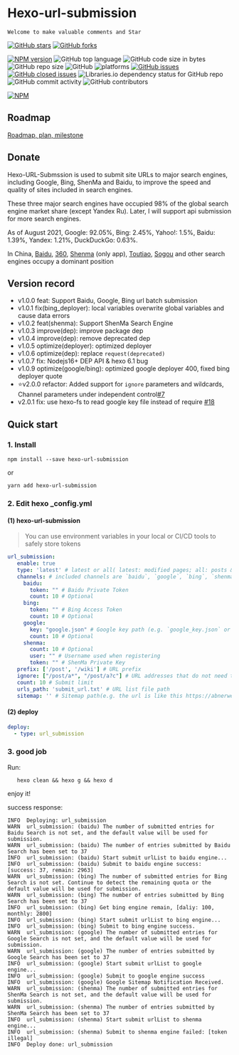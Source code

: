 # Hexo-url-submission

`Welcome to make valuable comments and Star`

[![GitHub stars](https://img.shields.io/github/stars/abnerwei/hexo-url-submission.svg?style=social)](https://github.com/abnerwei/hexo-url-submission/stargazers)     [![GitHub forks](https://img.shields.io/github/forks/abnerwei/hexo-url-submission.svg?style=social)](https://github.com/abnerwei/hexo-url-submission/network/members) 


[![NPM version](https://badge.fury.io/js/hexo-url-submission.svg)](https://www.npmjs.com/package/hexo-url-submission)
![GitHub top language](https://img.shields.io/github/languages/top/abnerwei/hexo-url-submission.svg)
![GitHub code size in bytes](https://img.shields.io/github/languages/code-size/abnerwei/hexo-url-submission.svg) 
![GitHub repo size](https://img.shields.io/github/repo-size/abnerwei/hexo-url-submission.svg)
![GitHub](https://img.shields.io/github/license/abnerwei/hexo-url-submission.svg)
![platforms](https://img.shields.io/badge/platform-win32%20%7C%20win64%20%7C%20linux%20%7C%20osx-brightgreen.svg)
[![GitHub issues](https://img.shields.io/github/issues/abnerwei/hexo-url-submission.svg)](https://github.com/abnerwei/hexo-url-submission/issues)
[![GitHub closed issues](https://img.shields.io/github/issues-closed/abnerwei/hexo-url-submission.svg)](https://github.com/abnerwei/hexo-url-submission/issues?q=is%3Aissue+is%3Aclosed)
![Libraries.io dependency status for GitHub repo](https://img.shields.io/librariesio/github/abnerwei/hexo-url-submission.svg)
![GitHub commit activity](https://img.shields.io/github/commit-activity/m/abnerwei/hexo-url-submission.svg)
![GitHub contributors](https://img.shields.io/github/contributors/abnerwei/hexo-url-submission.svg)

[![NPM](https://nodei.co/npm/hexo-url-submission.png)](https://nodei.co/npm/hexo-url-submission/)

## Roadmap
[Roadmap, plan, milestone](https://github.com/abnerwei/hexo-url-submission/projects/1)

## Donate

Hexo-URL-Submssion is used to submit site URLs to major search engines, including Google, Bing, ShenMa and Baidu, to improve the speed and quality of sites included in search engines.

These three major search engines have occupied 98% of the global search engine market share (except Yandex Ru). Later, I will support api submission for more search engines.

As of August 2021, Google: 92.05%, Bing: 2.45%, Yahoo!: 1.5%, Baidu: 1.39%, Yandex: 1.21%, DuckDuckGo: 0.63%.

In China, [Baidu](https://baidu.com), [360](https://so.com), [Shenma](https://m.sm.cn/) (only app), [Toutiao](https://www.toutiao.com/), [Sogou](https://www.sogou.com/) and other search engines occupy a dominant position


## Version record
- v1.0.0 feat: Support Baidu, Google, Bing url batch submission
- v1.0.1 fix(bing_deployer): local variables overwrite global variables and cause data errors 
- v1.0.2 feat(shenma): Support ShenMa Search Engine
- v1.0.3 improve(dep): improve package dep
- v1.0.4 improve(dep): remove deprecated dep
- v1.0.5 optimize(deployer): optimized deployer
- v1.0.6 optimize(dep): replace `request(deprecated)`
- v1.0.7 fix: Nodejs16+ DEP API & hexo 6.1 bug
- v1.0.9 optimize(google/bing): optimized google deployer 400, fixed bing deployer quote
- ⭐️v2.0.0 refactor: Added support for `ignore` parameters and wildcards, Channel parameters under independent control[#7](https://github.com/abnerwei/hexo-url-submission/issues/7)
- v2.0.1 fix: use hexo-fs to read google key file instead of require [#18](https://github.com/abnerwei/hexo-url-submission/pull/18)

## Quick start

### 1. Install
```
npm install --save hexo-url-submission
```

or

```
yarn add hexo-url-submission
```

### 2. Edit hexo _config.yml
#### (1) hexo-url-submission

> You can use environment variables in your local or CI/CD tools to safely store tokens

```yaml
url_submission:
   enable: true
   type: 'latest' # latest or all( latest: modified pages; all: posts & pages)
   channels: # included channels are `baidu`, `google`, `bing`, `shenma`
     baidu:
       token: "" # Baidu Private Token
       count: 10 # Optional
     bing:
       token: "" # Bing Access Token
       count: 10 # Optional
     google:
       key: "google.json" # Google key path (e.g. `google_key.json` or `data/google_key.json`)
       count: 10 # Optional
     shenma:
       count: 10 # Optional
       user: "" # Username used when registering
       token: "" # ShenMa Private Key
   prefix: ['/post', '/wiki'] # URL prefix
   ignore: ["/post/a*", "/post/a?c"] # URL addresses that do not need to be submitted (wildcards are supported)
   count: 10 # Submit limit
   urls_path: 'submit_url.txt' # URL list file path
   sitemap: '' # Sitemap path(e.g. the url is like this https://abnerwei.com/baidusitemap.xml, you can fill in `baidusitemap.xml`)
```

#### (2) deploy
```yaml
deploy:
  - type: url_submission
```

### 3. good job
Run:
```shell
   hexo clean && hexo g && hexo d
```
enjoy it!

success response:
```shell
INFO  Deploying: url_submission
WARN  url_submission: (baidu) The number of submitted entries for Baidu Search is not set, and the default value will be used for submission.
WARN  url_submission: (baidu) The number of entries submitted by Baidu Search has been set to 37
INFO  url_submission: (baidu) Start submit urlList to baidu engine...
INFO  url_submission: (baidu) Submit to baidu engine success: [success: 37, remain: 2963]
WARN  url_submission: (bing) The number of submitted entries for Bing Search is not set. Continue to detect the remaining quota or the default value will be used for submission.
WARN  url_submission: (bing) The number of entries submitted by Bing Search has been set to 37
INFO  url_submission: (bing) Get bing engine remain, [daliy: 100, monthly: 2800]
INFO  url_submission: (bing) Start submit urlList to bing engine...
INFO  url_submission: (bing) Submit to bing engine success.
WARN  url_submission: (google) The number of submitted entries for Google Search is not set, and the default value will be used for submission.
WARN  url_submission: (google) The number of entries submitted by Google Search has been set to 37
INFO  url_submission: (google) Start submit urlList to google engine...
INFO  url_submission: (google) Submit to google engine success
INFO  url_submission: (google) Google Sitemap Notification Received.
WARN  url_submission: (shenma) The number of submitted entries for ShenMa Search is not set, and the default value will be used for submission.
WARN  url_submission: (shenma) The number of entries submitted by ShenMa Search has been set to 37
INFO  url_submission: (shenma) Start submit urlList to shenma engine...
INFO  url_submission: (shenma) Submit to shenma engine failed: [token illegal]
INFO  Deploy done: url_submission
```
